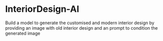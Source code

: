 # InteriorDesign-AI    

Build a model to generate the customised and modern interior design by providing an image with old interior design and an prompt to condition the generated image 

